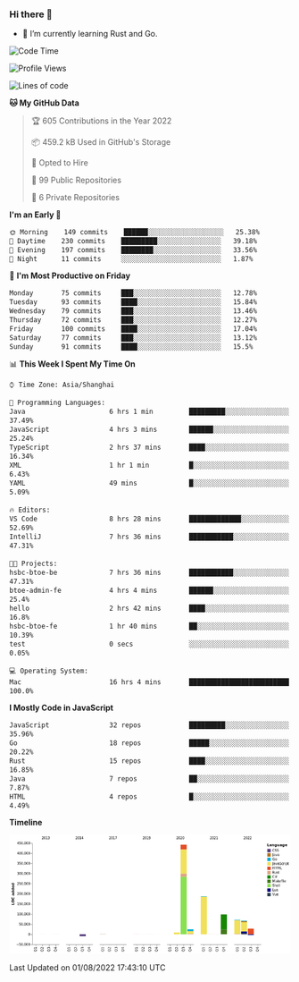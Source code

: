 ### Hi there 👋

- 🌱 I’m currently learning Rust and Go.

<!--START_SECTION:waka-->
![Code Time](http://img.shields.io/badge/Code%20Time-636%20hrs%2020%20mins-blue)

![Profile Views](http://img.shields.io/badge/Profile%20Views-0-blue)

![Lines of code](https://img.shields.io/badge/From%20Hello%20World%20I%27ve%20Written-923%20Thousand%20lines%20of%20code-blue)

**🐱 My GitHub Data** 

> 🏆 605 Contributions in the Year 2022
 > 
> 📦 459.2 kB Used in GitHub's Storage 
 > 
> 💼 Opted to Hire
 > 
> 📜 99 Public Repositories 
 > 
> 🔑 6 Private Repositories  
 > 
**I'm an Early 🐤** 

```text
🌞 Morning    149 commits    ██████░░░░░░░░░░░░░░░░░░░   25.38% 
🌆 Daytime    230 commits    █████████░░░░░░░░░░░░░░░░   39.18% 
🌃 Evening    197 commits    ████████░░░░░░░░░░░░░░░░░   33.56% 
🌙 Night      11 commits     ░░░░░░░░░░░░░░░░░░░░░░░░░   1.87%

```
📅 **I'm Most Productive on Friday** 

```text
Monday       75 commits     ███░░░░░░░░░░░░░░░░░░░░░░   12.78% 
Tuesday      93 commits     ████░░░░░░░░░░░░░░░░░░░░░   15.84% 
Wednesday    79 commits     ███░░░░░░░░░░░░░░░░░░░░░░   13.46% 
Thursday     72 commits     ███░░░░░░░░░░░░░░░░░░░░░░   12.27% 
Friday       100 commits    ████░░░░░░░░░░░░░░░░░░░░░   17.04% 
Saturday     77 commits     ███░░░░░░░░░░░░░░░░░░░░░░   13.12% 
Sunday       91 commits     ████░░░░░░░░░░░░░░░░░░░░░   15.5%

```


📊 **This Week I Spent My Time On** 

```text
⌚︎ Time Zone: Asia/Shanghai

💬 Programming Languages: 
Java                     6 hrs 1 min         █████████░░░░░░░░░░░░░░░░   37.49% 
JavaScript               4 hrs 3 mins        ██████░░░░░░░░░░░░░░░░░░░   25.24% 
TypeScript               2 hrs 37 mins       ████░░░░░░░░░░░░░░░░░░░░░   16.34% 
XML                      1 hr 1 min          █░░░░░░░░░░░░░░░░░░░░░░░░   6.43% 
YAML                     49 mins             █░░░░░░░░░░░░░░░░░░░░░░░░   5.09%

🔥 Editors: 
VS Code                  8 hrs 28 mins       █████████████░░░░░░░░░░░░   52.69% 
IntelliJ                 7 hrs 36 mins       ███████████░░░░░░░░░░░░░░   47.31%

🐱‍💻 Projects: 
hsbc-btoe-be             7 hrs 36 mins       ███████████░░░░░░░░░░░░░░   47.31% 
btoe-admin-fe            4 hrs 4 mins        ██████░░░░░░░░░░░░░░░░░░░   25.4% 
hello                    2 hrs 42 mins       ████░░░░░░░░░░░░░░░░░░░░░   16.8% 
hsbc-btoe-fe             1 hr 40 mins        ██░░░░░░░░░░░░░░░░░░░░░░░   10.39% 
test                     0 secs              ░░░░░░░░░░░░░░░░░░░░░░░░░   0.05%

💻 Operating System: 
Mac                      16 hrs 4 mins       █████████████████████████   100.0%

```

**I Mostly Code in JavaScript** 

```text
JavaScript               32 repos            █████████░░░░░░░░░░░░░░░░   35.96% 
Go                       18 repos            █████░░░░░░░░░░░░░░░░░░░░   20.22% 
Rust                     15 repos            ████░░░░░░░░░░░░░░░░░░░░░   16.85% 
Java                     7 repos             ██░░░░░░░░░░░░░░░░░░░░░░░   7.87% 
HTML                     4 repos             █░░░░░░░░░░░░░░░░░░░░░░░░   4.49%

```


**Timeline**

![Chart not found](https://raw.githubusercontent.com/elton/elton/main/charts/bar_graph.png) 


 Last Updated on 01/08/2022 17:43:10 UTC
<!--END_SECTION:waka-->

<!--
**elton/elton** is a ✨ _special_ ✨ repository because its `README.md` (this file) appears on your GitHub profile.

Here are some ideas to get you started:

- 🔭 I’m currently working on ...
- 🌱 I’m currently learning ...
- 👯 I’m looking to collaborate on ...
- 🤔 I’m looking for help with ...
- 💬 Ask me about ...
- 📫 How to reach me: ...
- 😄 Pronouns: ...
- ⚡ Fun fact: ...
-->
